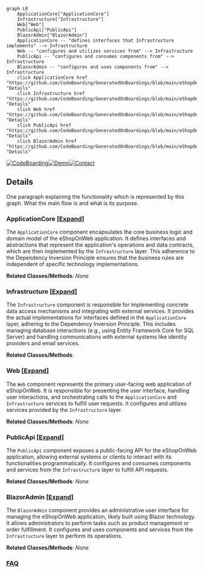 ```mermaid
graph LR
    ApplicationCore["ApplicationCore"]
    Infrastructure["Infrastructure"]
    Web["Web"]
    PublicApi["PublicApi"]
    BlazorAdmin["BlazorAdmin"]
    ApplicationCore -- "defines interfaces that Infrastructure implements" --> Infrastructure
    Web -- "configures and utilizes services from" --> Infrastructure
    PublicApi -- "configures and consumes components from" --> Infrastructure
    BlazorAdmin -- "configures and uses components from" --> Infrastructure
    click ApplicationCore href "https://github.com/CodeBoarding/GeneratedOnBoardings/blob/main/eShopOnWeb/ApplicationCore.md" "Details"
    click Infrastructure href "https://github.com/CodeBoarding/GeneratedOnBoardings/blob/main/eShopOnWeb/Infrastructure.md" "Details"
    click Web href "https://github.com/CodeBoarding/GeneratedOnBoardings/blob/main/eShopOnWeb/Web.md" "Details"
    click PublicApi href "https://github.com/CodeBoarding/GeneratedOnBoardings/blob/main/eShopOnWeb/PublicApi.md" "Details"
    click BlazorAdmin href "https://github.com/CodeBoarding/GeneratedOnBoardings/blob/main/eShopOnWeb/BlazorAdmin.md" "Details"
```

[![CodeBoarding](https://img.shields.io/badge/Generated%20by-CodeBoarding-9cf?style=flat-square)](https://github.com/CodeBoarding/GeneratedOnBoardings)[![Demo](https://img.shields.io/badge/Try%20our-Demo-blue?style=flat-square)](https://www.codeboarding.org/demo)[![Contact](https://img.shields.io/badge/Contact%20us%20-%20contact@codeboarding.org-lightgrey?style=flat-square)](mailto:contact@codeboarding.org)

## Details

One paragraph explaining the functionality which is represented by this graph. What the main flow is and what is its purpose.

### ApplicationCore [[Expand]](./ApplicationCore.md)
The `ApplicationCore` component encapsulates the core business logic and domain model of the eShopOnWeb application. It defines interfaces and abstractions that represent the application's operations and data contracts, which are then implemented by the `Infrastructure` layer. This adherence to the Dependency Inversion Principle ensures that the business rules are independent of specific technology implementations.


**Related Classes/Methods**: _None_

### Infrastructure [[Expand]](./Infrastructure.md)
The `Infrastructure` component is responsible for implementing concrete data access mechanisms and integrating with external services. It provides the actual implementations for interfaces defined in the `ApplicationCore` layer, adhering to the Dependency Inversion Principle. This includes managing database interactions (e.g., using Entity Framework Core for SQL Server) and handling communications with external systems like identity providers and email services.


**Related Classes/Methods**:



### Web [[Expand]](./Web.md)
The `Web` component represents the primary user-facing web application of eShopOnWeb. It is responsible for presenting the user interface, handling user interactions, and orchestrating calls to the `ApplicationCore` and `Infrastructure` services to fulfill user requests. It configures and utilizes services provided by the `Infrastructure` layer.


**Related Classes/Methods**: _None_

### PublicApi [[Expand]](./PublicApi.md)
The `PublicApi` component exposes a public-facing API for the eShopOnWeb application, allowing external systems or clients to interact with its functionalities programmatically. It configures and consumes components and services from the `Infrastructure` layer to fulfill API requests.


**Related Classes/Methods**: _None_

### BlazorAdmin [[Expand]](./BlazorAdmin.md)
The `BlazorAdmin` component provides an administrative user interface for managing the eShopOnWeb application, likely built using Blazor technology. It allows administrators to perform tasks such as product management or order fulfillment. It configures and uses components and services from the `Infrastructure` layer to perform its operations.


**Related Classes/Methods**: _None_



### [FAQ](https://github.com/CodeBoarding/GeneratedOnBoardings/tree/main?tab=readme-ov-file#faq)